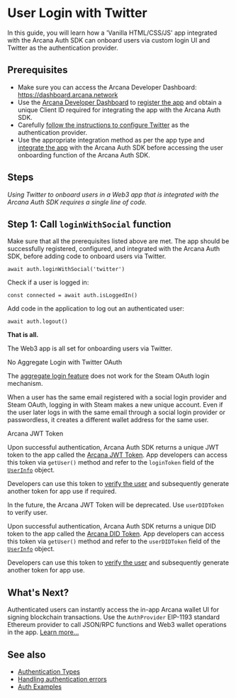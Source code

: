 # User Login with Twitter

In this guide, you will learn how a 'Vanilla HTML/CSS/JS' app integrated with the Arcana Auth SDK can onboard users via custom login UI and Twitter as the authentication provider.

## Prerequisites

- Make sure you can access the Arcana Developer Dashboard: <https://dashboard.arcana.network>
- Use the [Arcana Developer Dashboard](../../../../../../concepts/dashboard/) to [register the app](../../../../../../setup/config-auth/register-app/) and obtain a unique Client ID required for integrating the app with the Arcana Auth SDK.
- Carefully [follow the instructions to configure Twitter](../../../../../../setup/config-social/twitter-oauth/) as the authentication provider.
- Use the appropriate integration method as per the app type and [integrate the app](../../../../../integrate/vanilla-html-css-js/) with the Arcana Auth SDK before accessing the user onboarding function of the Arcana Auth SDK.

## Steps

*Using Twitter to onboard users in a Web3 app that is integrated with the Arcana Auth SDK requires a single line of code.*

## Step 1: Call `loginWithSocial` function

Make sure that all the prerequisites listed above are met. The app should be successfully registered, configured, and integrated with the Arcana Auth SDK, before adding code to onboard users via Twitter.

```
await auth.loginWithSocial('twitter')

```

Check if a user is logged in:

```
const connected = await auth.isLoggedIn()

```

Add code in the application to log out an authenticated user:

```
await auth.logout()

```

**That is all.**

The Web3 app is all set for onboarding users via Twitter.

No Aggregate Login with Twitter OAuth

The [aggregate login feature](../../../../../../concepts/aggregatelogin/) does not work for the Steam OAuth login mechanism.

When a user has the same email registered with a social login provider and Steam OAuth, logging in with Steam makes a new unique account. Even if the user later logs in with the same email through a social login provider or passwordless, it creates a different wallet address for the same user.

Arcana JWT Token

Upon successful authentication, Arcana Auth SDK returns a unique JWT token to the app called the [Arcana JWT Token](../../../../../../concepts/an-jwt-token/). App developers can access this token via `getUser()` method and refer to the `loginToken` field of the [`UserInfo`](https://authsdk-ref-guide.netlify.app/interfaces/userinfo) object.

Developers can use this token to [verify the user](../../../../../../concepts/jwt-token-validation/) and subsequently generate another token for app use if required.

In the future, the Arcana JWT Token will be deprecated. Use `userDIDToken` to verify user.

Upon successful authentication, Arcana Auth SDK returns a unique DID token to the app called the [Arcana DID Token](../../../../../../concepts/an-jwt-token/). App developers can access this token via `getUser()` method and refer to the `userDIDToken` field of the [`UserInfo`](https://authsdk-ref-guide.netlify.app/interfaces/userinfo) object.

Developers can use this token to [verify the user](../../../../../../concepts/an-did-token/#verify-did-token) and subsequently generate another token for app use.

## What's Next?

Authenticated users can instantly access the in-app Arcana wallet UI for signing blockchain transactions. Use the `AuthProvider` EIP-1193 standard Ethereum provider to call JSON/RPC functions and Web3 wallet operations in the app. [Learn more...](../../../../../web3-ops/evm/)

## See also

- [Authentication Types](../../../../../../concepts/authtype/)
- [Handling authentication errors](../../../../../auth-error-msg/)
- [Auth Examples](https://github.com/arcana-network/auth-examples)
